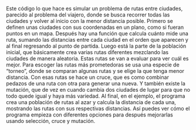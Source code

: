 Este código lo que hace es simular un problema de rutas entre ciudades, parecido al problema del viajero, donde se busca recorrer todas las ciudades y volver al inicio con la menor distancia posible. Primero se definen unas ciudades con sus coordenadas en un plano, como si fueran puntos en un mapa. Después hay una función que calcula cuánto mide una ruta, sumando las distancias entre cada ciudad en el orden que aparecen y al final regresando al punto de partida.
Luego está la parte de la población inicial, que básicamente crea varias rutas diferentes mezclando las ciudades de manera aleatoria. Estas rutas se van a evaluar para ver cuál es mejor.
Para escoger las rutas más prometedoras se usa una especie de “torneo”, donde se comparan algunas rutas y se elige la que tenga menor distancia. Con esas rutas se hace un cruce, que es como combinar pedazos de una ruta con otra para generar una nueva. Y también existe la mutación, que de vez en cuando cambia dos ciudades de lugar para que no todo quede igual y haya más variedad.
Al final, en el ejemplo, el programa crea una población de rutas al azar y calcula la distancia de cada una, mostrando las rutas con sus respectivas distancias. Así puedes ver cómo el programa empieza con diferentes opciones para después mejorarlas usando selección, cruce y mutación.
